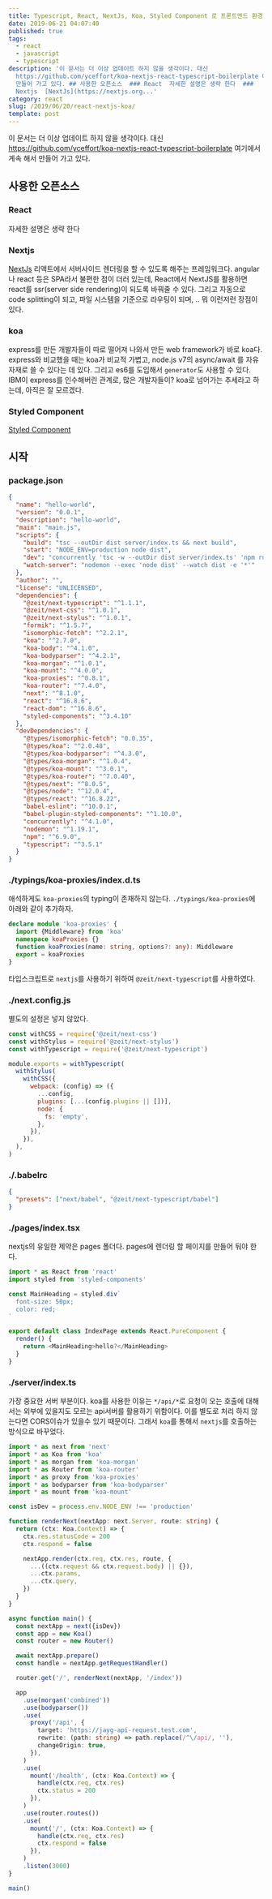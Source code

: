 ```yaml
---
title: Typescript, React, NextJs, Koa, Styled Component 로 프론트엔드 환경 만들기
date: 2019-06-21 04:07:40
published: true
tags:
  - react
  - javascript
  - typescript
description: '이 문서는 더 이상 업데이트 하지 않을 생각이다. 대신
  https://github.com/yceffort/koa-nextjs-react-typescript-boilerplate 여기에서 계속 해서
  만들어 가고 있다. ## 사용한 오픈소스  ### React  자세한 설명은 생략 한다  ###
  Nextjs  [NextJs](https://nextjs.org...'
category: react
slug: /2019/06/20/react-nextjs-koa/
template: post
---
```


이 문서는 더 이상 업데이트 하지 않을 생각이다. 대신 https://github.com/yceffort/koa-nextjs-react-typescript-boilerplate 여기에서 계속 해서 만들어 가고 있다.

## 사용한 오픈소스

### React

자세한 설명은 생략 한다

### Nextjs

[NextJs](https://nextjs.org/) 리액트에서 서버사이드 렌더링을 할 수 있도록 해주는 프레임워크다. angular나 react 등은 SPA라서 불편한 점이 더러 있는데, React에서 NextJS를 활용하면 react를 ssr(server side rendering)이 되도록 바꿔줄 수 있다. 그리고 자동으로 code splitting이 되고, 파일 시스템을 기준으로 라우팅이 되며, .. 뭐 이런저런 장점이 있다.

### koa

express를 만든 개발자들이 따로 떨어져 나와서 만든 web framework가 바로 koa다. express와 비교했을 때는 koa가 비교적 가볍고, node.js v7의 async/await 를 자유자재로 쓸 수 있다는 데 있다. 그리고 es6를 도입해서 `generator`도 사용할 수 있다. IBM이 express를 인수해버린 관계로, 많은 개발자들이? koa로 넘어가는 추세라고 하는데, 아직은 잘 모르겠다.

### Styled Component

[Styled Component](https://www.styled-components.com/)

## 시작

### package.json

```json
{
  "name": "hello-world",
  "version": "0.0.1",
  "description": "hello-world",
  "main": "main.js",
  "scripts": {
    "build": "tsc --outDir dist server/index.ts && next build",
    "start": "NODE_ENV=production node dist",
    "dev": "concurrently 'tsc -w --outDir dist server/index.ts' 'npm run watch-server -- --delay 2'",
    "watch-server": "nodemon --exec 'node dist' --watch dist -e '*'"
  },
  "author": "",
  "license": "UNLICENSED",
  "dependencies": {
    "@zeit/next-typescript": "^1.1.1",
    "@zeit/next-css": "^1.0.1",
    "@zeit/next-stylus": "^1.0.1",
    "formik": "^1.5.7",
    "isomorphic-fetch": "^2.2.1",
    "koa": "^2.7.0",
    "koa-body": "^4.1.0",
    "koa-bodyparser": "^4.2.1",
    "koa-morgan": "^1.0.1",
    "koa-mount": "^4.0.0",
    "koa-proxies": "^0.8.1",
    "koa-router": "^7.4.0",
    "next": "^8.1.0",
    "react": "^16.8.6",
    "react-dom": "^16.8.6",
    "styled-components": "^3.4.10"
  },
  "devDependencies": {
    "@types/isomorphic-fetch": "0.0.35",
    "@types/koa": "^2.0.48",
    "@types/koa-bodyparser": "^4.3.0",
    "@types/koa-morgan": "^1.0.4",
    "@types/koa-mount": "^3.0.1",
    "@types/koa-router": "^7.0.40",
    "@types/next": "^8.0.5",
    "@types/node": "^12.0.4",
    "@types/react": "^16.8.22",
    "babel-eslint": "^10.0.1",
    "babel-plugin-styled-components": "^1.10.0",
    "concurrently": "^4.1.0",
    "nodemon": "^1.19.1",
    "npm": "^6.9.0",
    "typescript": "^3.5.1"
  }
}
```

### ./typings/koa-proxies/index.d.ts

애석하게도 `koa-proxies`의 typing이 존재하지 않는다. `./typings/koa-proxies`에 아래와 같이 추가하자.

```typescript
declare module 'koa-proxies' {
  import {Middleware} from 'koa'
  namespace koaProxies {}
  function koaProxies(name: string, options?: any): Middleware
  export = koaProxies
}
```

타입스크립트로 `nextjs`를 사용하기 위하여 `@zeit/next-typescript`를 사용하였다.

### ./next.config.js

별도의 설정은 넣지 않았다.

```javascript
const withCSS = require('@zeit/next-css')
const withStylus = require('@zeit/next-stylus')
const withTypescript = require('@zeit/next-typescript')

module.exports = withTypescript(
  withStylus(
    withCSS({
      webpack: (config) => ({
        ...config,
        plugins: [...(config.plugins || [])],
        node: {
          fs: 'empty',
        },
      }),
    }),
  ),
)
```

### ./.babelrc

```json
{
  "presets": ["next/babel", "@zeit/next-typescript/babel"]
}
```

### ./pages/index.tsx

nextjs의 유일한 제약은 pages 폴더다. pages에 렌더링 할 페이지를 만들어 둬야 한다.

```typescript
import * as React from 'react'
import styled from 'styled-components'

const MainHeading = styled.div`
  font-size: 50px;
  color: red;
`

export default class IndexPage extends React.PureComponent {
  render() {
    return <MainHeading>hello?</MainHeading>
  }
}
```

### ./server/index.ts

가장 중요한 서버 부분이다. koa를 사용한 이유는 `*/api/*`로 요청이 오는 호출에 대해서는 외부에 있을지도 모르는 api서버를 활용하기 위함이다. 이를 별도로 처리 하지 않는다면 CORS이슈가 있을수 있기 때문이다. 그래서 `koa`를 통해서 `nextjs`를 호출하는 방식으로 바꾸었다.

```typescript
import * as next from 'next'
import * as Koa from 'koa'
import * as morgan from 'koa-morgan'
import * as Router from 'koa-router'
import * as proxy from 'koa-proxies'
import * as bodyparser from 'koa-bodyparser'
import * as mount from 'koa-mount'

const isDev = process.env.NODE_ENV !== 'production'

function renderNext(nextApp: next.Server, route: string) {
  return (ctx: Koa.Context) => {
    ctx.res.statusCode = 200
    ctx.respond = false

    nextApp.render(ctx.req, ctx.res, route, {
      ...((ctx.request && ctx.request.body) || {}),
      ...ctx.params,
      ...ctx.query,
    })
  }
}

async function main() {
  const nextApp = next({isDev})
  const app = new Koa()
  const router = new Router()

  await nextApp.prepare()
  const handle = nextApp.getRequestHandler()

  router.get('/', renderNext(nextApp, '/index'))

  app
    .use(morgan('combined'))
    .use(bodyparser())
    .use(
      proxy('/api', {
        target: 'https://jayg-api-request.test.com',
        rewrite: (path: string) => path.replace(/^\/api/, ''),
        changeOrigin: true,
      }),
    )
    .use(
      mount('/health', (ctx: Koa.Context) => {
        handle(ctx.req, ctx.res)
        ctx.status = 200
      }),
    )
    .use(router.routes())
    .use(
      mount('/', (ctx: Koa.Context) => {
        handle(ctx.req, ctx.res)
        ctx.respond = false
      }),
    )
    .listen(3000)
}

main()
```
